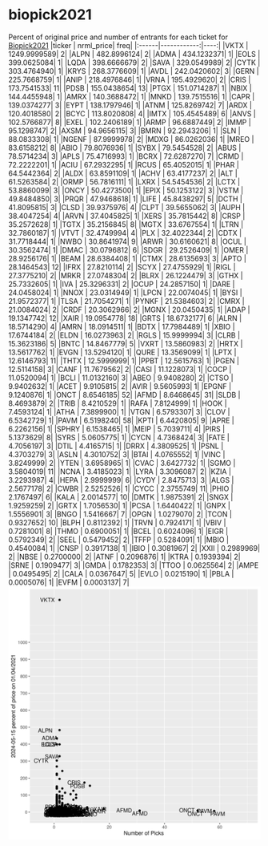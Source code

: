# biopick2021
Percent of original price and number of entrants for each ticket for [Biopick2021](https://twitter.com/hashtag/Biopick2021)
|ticker |   nrml_price| freq|
|:------|------------:|----:|
|VKTX   | 1249.9999589|    2|
|ALPN   |  482.8996124|    2|
|ADMA   |  434.1232371|    1|
|EOLS   |  399.0625084|    1|
|LQDA   |  398.6666679|    2|
|SAVA   |  329.0549989|    2|
|CYTK   |  303.4764940|    1|
|KRYS   |  268.3776609|    1|
|AVDL   |  242.0420602|    3|
|GERN   |  225.7668759|    1|
|ANIP   |  218.4976846|    1|
|VRNA   |  195.4929620|    2|
|CRIS   |  173.7541533|   11|
|PDSB   |  155.0438654|   13|
|PTGX   |  151.0714287|    1|
|NBIX   |  144.4455948|    1|
|AMRX   |  140.3688472|    1|
|MNKD   |  139.7515516|    1|
|CAPR   |  139.0374277|    3|
|EYPT   |  138.1797946|    1|
|ATNM   |  125.8269742|    7|
|ARDX   |  120.4018580|    2|
|BCYC   |  113.8020808|    4|
|IMTX   |  105.4545489|    6|
|ANVS   |  102.5766877|    8|
|EXEL   |  102.2406189|    1|
|ARMP   |   96.6887449|    2|
|IMMP   |   95.1298747|    2|
|AXSM   |   94.9656115|    3|
|BMRN   |   92.2943206|    1|
|SLN    |   88.0833308|    1|
|NGENF  |   87.9999978|    2|
|MDXG   |   86.0262036|    1|
|MREO   |   83.6158212|    8|
|ABIO   |   79.8076936|    1|
|SYBX   |   79.5454528|    2|
|ABUS   |   78.5714234|    3|
|APLS   |   75.4716993|    1|
|BCRX   |   72.6287270|    7|
|CRMD   |   72.2222201|    1|
|ACIU   |   67.2932295|    1|
|RCUS   |   65.4052015|    1|
|PHAR   |   64.5442364|    2|
|ALDX   |   63.8591109|    1|
|ACHV   |   63.4177237|    2|
|ALT    |   61.5263584|    2|
|ORMP   |   56.7816111|    1|
|LXRX   |   54.5454536|    2|
|LCTX   |   53.8860099|    3|
|ONCY   |   50.4273500|    1|
|EPIX   |   50.1253122|    3|
|VSTM   |   49.8484850|    3|
|PRQR   |   47.9468618|    1|
|LIFE   |   45.8438297|    5|
|DCTH   |   41.8095815|    3|
|CLSD   |   39.9375976|    4|
|CLPT   |   39.5655062|    3|
|AUPH   |   38.4047254|    4|
|ARVN   |   37.4045825|    1|
|XERS   |   35.7815442|    8|
|CRSP   |   35.2572628|    1|
|TGTX   |   35.2156845|    8|
|MGTX   |   33.6767554|    1|
|LTRN   |   32.7860187|    1|
|VTVT   |   32.4749994|    4|
|PLX    |   32.4022344|    2|
|CDTX   |   31.7718444|    1|
|NWBO   |   30.8641974|    9|
|ARWR   |   30.6160621|    8|
|OCUL   |   30.3562474|    1|
|DMAC   |   30.0796812|    6|
|SDGR   |   29.2526409|    1|
|OMER   |   28.9256176|    1|
|BEAM   |   28.6384408|    1|
|CTMX   |   28.6135693|    3|
|APTO   |   28.1464543|   12|
|IFRX   |   27.8210114|    2|
|SCYX   |   27.4755929|    1|
|RIGL   |   27.3775210|    2|
|MRKR   |   27.0748304|    2|
|BLRX   |   26.1224479|    3|
|GTHX   |   25.7332605|    1|
|IVA    |   25.3296331|    2|
|OCUP   |   24.2857150|    1|
|DARE   |   24.0458024|    1|
|NNOX   |   23.0314949|    1|
|LPCN   |   22.0074045|    1|
|BYSI   |   21.9572377|    1|
|TLSA   |   21.7054271|    1|
|PYNKF  |   21.5384603|    2|
|CMRX   |   21.0084024|    2|
|CRDF   |   20.3062966|    2|
|MGNX   |   20.0450435|    1|
|ADAP   |   19.1347742|   12|
|XAIR   |   19.0954778|   18|
|GRTS   |   18.6732177|    6|
|ALRN   |   18.5714290|    4|
|AMRN   |   18.0914511|    1|
|BDTX   |   17.7984489|    1|
|XBIO   |   17.6744184|    2|
|ELDN   |   16.0273963|    2|
|RGLS   |   15.9999994|    3|
|CLRB   |   15.3623186|    5|
|BNTC   |   14.8467779|    5|
|VXRT   |   13.5860983|    2|
|HRTX   |   13.5617762|    1|
|EVGN   |   13.5294120|    1|
|QURE   |   13.3569099|    1|
|LPTX   |   12.6146793|   11|
|THTX   |   12.5999999|    1|
|PPBT   |   12.5615763|    1|
|PGEN   |   12.5114158|    3|
|CANF   |   11.7679562|    2|
|CASI   |   11.1228073|    1|
|COCP   |   11.0520094|    1|
|BCLI   |   11.0132160|    3|
|ABEO   |    9.9408280|    2|
|CTSO   |    9.9402632|    1|
|ACET   |    9.9105815|    2|
|AVIR   |    9.5605993|    1|
|EPGNF  |    9.1240876|    1|
|ONCT   |    8.6546185|   52|
|AFMD   |    8.6468645|   31|
|SLDB   |    8.4693879|    2|
|TRIB   |    8.4210529|    1|
|RAFA   |    7.8124999|    1|
|HOOK   |    7.4593124|    1|
|ATHA   |    7.3899900|    1|
|VTGN   |    6.5793307|    3|
|CLOV   |    6.5342729|    1|
|PAVM   |    6.5198240|   58|
|KPTI   |    6.4420805|    9|
|APRE   |    6.2262156|    1|
|SPHRY  |    6.1538465|    1|
|MEIP   |    5.7039711|    4|
|PIRS   |    5.1373629|    8|
|SYRS   |    5.0605775|    1|
|CYCN   |    4.7368424|    3|
|FATE   |    4.7056197|    3|
|DTIL   |    4.4165715|    1|
|DRRX   |    4.3809525|    1|
|PSNL   |    4.3703279|    3|
|ASLN   |    4.3010752|    3|
|BTAI   |    4.0765552|    1|
|VINC   |    3.8249999|    2|
|YTEN   |    3.6958965|    1|
|CVAC   |    3.6427732|    1|
|SGMO   |    3.5804019|   11|
|NCNA   |    3.4185023|    1|
|LYRA   |    3.3096087|    2|
|KZIA   |    3.2293987|    4|
|HEPA   |    2.9999999|    6|
|CYDY   |    2.8475713|    3|
|ALGS   |    2.5677178|    2|
|CWBR   |    2.5252526|    1|
|CYCC   |    2.3755749|   11|
|PHIO   |    2.1767497|    6|
|KALA   |    2.0014577|   10|
|DMTK   |    1.9875391|    2|
|SNGX   |    1.9259259|    2|
|GRTX   |    1.7056530|    1|
|PCSA   |    1.6440422|    1|
|GNPX   |    1.5556901|    3|
|BNGO   |    1.5416667|    7|
|OPGN   |    1.0279070|    2|
|TCON   |    0.9327652|   10|
|BLPH   |    0.8112392|    1|
|TRVN   |    0.7924171|    1|
|VBIV   |    0.7281001|    8|
|THMO   |    0.6900051|    1|
|BCEL   |    0.6024096|    1|
|EIGR   |    0.5792349|    2|
|SEEL   |    0.5479452|    2|
|TFFP   |    0.5284091|    1|
|MBIO   |    0.4540084|    1|
|CNSP   |    0.3917138|    1|
|IBIO   |    0.3081967|    2|
|XXII   |    0.2989969|    2|
|NBSE   |    0.2700000|    2|
|ATNF   |    0.2096876|    1|
|KTRA   |    0.1939394|    2|
|SRNE   |    0.1909477|    3|
|GMDA   |    0.1782353|    3|
|TTOO   |    0.0625564|    2|
|AMPE   |    0.0495495|    2|
|CALA   |    0.0367647|    5|
|EVLO   |    0.0215190|    1|
|PBLA   |    0.0005076|    1|
|EVFM   |    0.0003137|    7|
![retvspicks](biopicks.png?raw=true)

